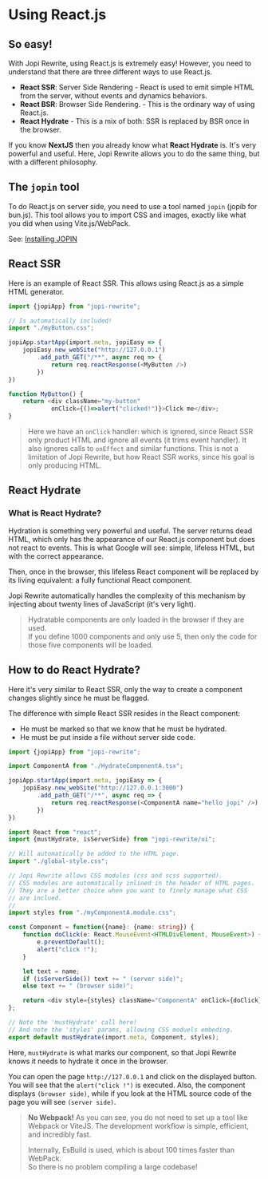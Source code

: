 # Using React.js

## So easy!

With Jopi Rewrite, using React.js is extremely easy! However, you need to understand that there are three different ways to use React.js.

* **React SSR**: Server Side Rendering - React is used to emit simple HTML from the server, without events and dynamics behaviors. 
* **React BSR**: Browser Side Rendering. - This is the ordinary way of using React.js.
* **React Hydrate** - This is a mix of both: SSR is replaced by BSR once in the browser.

If you know **NextJS** then you already know what **React Hydrate** is. It's very powerful and useful. Here, Jopi Rewrite allows you to do the same thing, but with a different philosophy.

## The `jopin` tool

To do React.js on server side, you need to use a tool named `jopin` (jopib for bun.js).
This tool allows you to import CSS and images, exactly like what you did when using Vite.js/WebPack.

See: [Installing JOPIN](_doc/how_to_start/installing_jopin.md)

## React SSR

Here is an example of React SSR. This allows using React.js as a simple HTML generator.

```typescript jsx
import {jopiApp} from "jopi-rewrite";

// Is automatically included!
import "./myButton.css";

jopiApp.startApp(import.meta, jopiEasy => {
    jopiEasy.new_webSite("http://127.0.0.1")
        .add_path_GET("/**", async req => {
            return req.reactResponse(<MyButton />)
        })
})

function MyButton() {
    return <div className="my-button" 
            onClick={()=>alert("clicked!")}>Click me</div>;
}
```

> Here we have an `onClick` handler: which is ignored, since React SSR only product HTML
and ignore all events (it trims event handler). It also ignores calls to `onEffect` and similar functions. This is not a limitation of Jopi Rewrite, but how React SSR works, since his goal is
only producing HTML.

## React Hydrate

### What is React Hydrate?

Hydration is something very powerful and useful. The server returns dead HTML,
which only has the appearance of our React.js component but does not react to events.
This is what Google will see: simple, lifeless HTML, but with the correct appearance.

Then, once in the browser, this lifeless React component will be replaced by its living equivalent: a fully functional React component.

Jopi Rewrite automatically handles the complexity of this mechanism by injecting about twenty lines of JavaScript (it's very light).

> Hydratable components are only loaded in the browser if they are used.  
> If you define 1000 components and only use 5, then only the code for those five components will be loaded.

## How to do React Hydrate?

Here it's very similar to React SSR, only the way to create a component changes slightly since he must be flagged.

The difference with simple React SSR resides in the React component:
* He must be marked so that we know that he must be hydrated.
* He must be put inside a file without server side code.

```typescript jsx
import {jopiApp} from "jopi-rewrite";

import ComponentA from "./HydrateComponentA.tsx";

jopiApp.startApp(import.meta, jopiEasy => {
    jopiEasy.new_webSite("http://127.0.0.1:3000")
        .add_path_GET("/**", async req => {
            return req.reactResponse(<ComponentA name="hello jopi" />)
        })
})
```

```typescript jsx
import React from "react";
import {mustHydrate, isServerSide} from "jopi-rewrite/ui";

// Will automatically be added to the HTML page.
import "./global-style.css";

// Jopi Rewrite allows CSS modules (css and scss supported).
// CSS modules are automatically inlined in the header of HTML pages.
// They are a better choice when you want to finely manage what CSS
// are inclued.
//
import styles from "./myComponentA.module.css";

const Component = function({name}: {name: string}) {
    function doClick(e: React.MouseEvent<HTMLDivElement, MouseEvent>) {
        e.preventDefault();
        alert("click !");
    }

    let text = name;
    if (isServerSide()) text += " (server side)";
    else text += " (browser side)";

    return <div style={styles} className="ComponentA" onClick={doClick}>{text}</div>;
};

// Note the 'mustHydrate' call here!
// And note the 'styles' params, allowing CSS moduels embeding.
export default mustHydrate(import.meta, Component, styles);
```

Here, `mustHydrate` is what marks our component, so that Jopi Rewrite knows it needs to hydrate it once in the browser.

You can open the page `http://127.0.0.1` and click on the displayed button. You will see that the `alert("click !")` is executed.  Also, the component displays `(browser side)`, while if you look at the HTML source code of the page you will see `(server side)`.

> **No Webpack!** 
> As you can see, you do not need to set up a tool like Webpack or ViteJS.
> The development workflow is simple, efficient, and incredibly fast.
>
> Internally, EsBuild is used, which is about 100 times faster than WebPack.  
> So there is no problem compiling a large codebase!